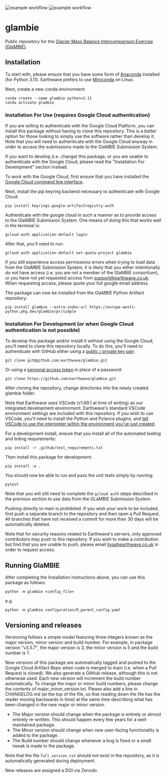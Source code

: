 ![example workflow](https://github.com/earthwave/glambie/actions/workflows/glambie_test.yml/badge.svg)
![example workflow](https://github.com/earthwave/glambie/actions/workflows/glambie_deploy.yml/badge.svg)
# glambie
Public repository for the [Glacier Mass Balance Intercomparison Exercise (GlaMBIE)](https://glambie.org/).

## Installation
To start with, please ensure that you have some form of [Anaconda](https://www.anaconda.com/products/distribution)
installed (for Python 3.11). Earthwave prefers to use 
[Miniconda](https://repo.anaconda.com/miniconda/Miniconda3-py39_4.12.0-Linux-x86_64.sh) on Linux.

Next, create a new conda environment:

```
conda create --name glambie python=3.11
conda activate glambie
```

### Installation For Use (requires Google Cloud authentication)
If you are willing to authenticate with the Google Cloud Platform, you can install this package without
having to clone this repository. This is a better option for those looking to simply use the software rather than develop it.
Note that you will need to authenticate with the Google Cloud anyway in order to access the submissions made to the GlaMBIE Submission System.

If you want to develop (i.e. change) this package, or you are unable to authenticate with the Google Cloud,
please read the "Installation For Development" section instead.

To work with the Google Cloud, first ensure that you have installed the [Google Cloud command line interface](https://cloud.google.com/sdk/docs/install).

Next, install the pip keyring backend necessary to authenticate with Google Cloud:
```
pip install keyrings.google-artifactregistry-auth
```

Authenticate with the google cloud in such a manner as to provide access to the GlaMBIE Submission System.
One means of doing this that works well in the terminal is:
```
gcloud auth application-default login
```

After that, you'll need to run:
```
gcloud auth application-default set-quota-project glambie
```

If you still experience access permissions errors when trying to load data from the GlaMBIE Submission System,
it is likely that you either intentionally do not have access (i.e. you are not a member of the GlaMBIE consortium),
or you have not yet requested access from [support@earthwave.co.uk](mailto:support@earthwave.co.uk).
When requesting access, please quote your full google email address.

The package can now be installed from the GlaMBIE Python Artifact repository: 
```
pip install glambie --extra-index-url https://europe-west1-python.pkg.dev/glambie/pr/simple
```

### Installation For Development (or when Google Cloud authentication is not possible)
To develop this package and/or install it without using the Google Cloud, you'll need to clone this repository locally.
To do this, you'll need to authenticate with GitHub either using a [public / private key pair](https://docs.github.com/en/authentication/connecting-to-github-with-ssh):
```
git clone git@github.com:earthwave/glambie.git
```

Or using a [personal access token](https://docs.github.com/en/authentication/keeping-your-account-and-data-secure/creating-a-personal-access-token) in place of a password:
```
git clone https://github.com/earthwave/glambie.git
```

After cloning the repository, change directories into the newly created glambie folder.

Note that Earthwave uses VSCode (v1.69.1 at time of writing) as our integrated development environment. Earthwave's standard VSCode environment settings are included with this repository. If you wish to use VSCode, you'll need to install the Python and Pylance plugins, and [tell VSCode to use the interpreter within the environment you've just created](https://code.visualstudio.com/docs/python/environments#_select-and-activate-an-environment).

For a development install, ensure that you install all of the automated testing and linting requirements:
```
pip install -r .github/test_requirements.txt
```

Then install this package for development:
```
pip install -e .
```

You should now be able to run and pass the unit tests simply by running:
```
pytest
```

Note that you will still need to complete the `gcloud auth` steps described in the previous section
to use data from the GLaMBIE Submission System. 

Pushing directly to main is prohibited. If you wish your work to be included, first push a separate branch to
the repository and then open a Pull Request. All branches that have not received a commit for more than 30 days
will be automatically deleted.

Note that for security reasons related to Earthwave's servers, only approved contributors may push to this repository.
If you wish to make a contribution but find that you are unable to push, please email livia@earthwave.co.uk in order to request access.

## Running GlaMBIE

After completing the Installation instructions above, you can use this package as follows:
```
python -m glambie <config_file>
```

e.g. 
```
python -m glambie configuration/0_parent_config.yaml
```

## Versioning and releases
Versioning follows a simple model featuring three integers known as the major version, minor version and build number.
For example, in package version "v3.5.7", the major version is 3, the minor version is 5 and the build number is 7.

New versions of this package are automatically tagged and pushed to the Google Cloud Artifact Repo
when code is merged to main (i.e. when a Pull Request is closed). We also generate a GitHub release, although this is not otherwise used. Each new version will increment the build number
automatically. To change the major or minor build numbers, please change the contents of major_minor_version.txt.
Please also add a line in CHANGELOG.md (at the top of the file, so that reading down the file has the reader moving
backwards in time) at the same time describing what has been changed in the new major or minor version.

* The Major version should change when the package is entirely or almost entirely re-written.
This should happen every few years for a well-maintained package.
* The Minor version should change when new user-facing functionality is added to the package.
* The Build number should change whenever a bug is fixed or a small tweak is made to the package.

Note that the file `full_version.txt` should *not* exist in the repository, as it is automatically generated during deployment.

New releases are assigned a DOI via Zenodo.